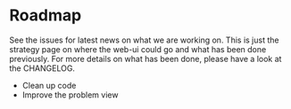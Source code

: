 Roadmap
=========

See the issues for latest news on what we are working on. This is just the strategy page on where the web-ui could go and what has been done previously. For more details on what has been done, please have a look at the CHANGELOG.

* Clean up code
* Improve the problem view
